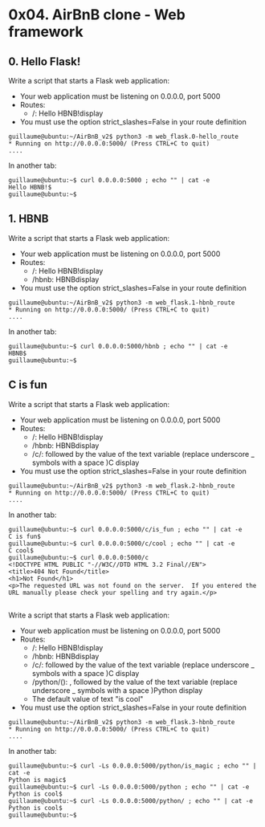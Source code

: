 # 0x04. AirBnB clone - Web framework
## 0. Hello Flask!

Write a script that starts a Flask web application:

   - Your web application must be listening on 0.0.0.0, port 5000
   - Routes:
       - /: Hello HBNB!display
   - You must use the option strict_slashes=False in your route definition

```
guillaume@ubuntu:~/AirBnB_v2$ python3 -m web_flask.0-hello_route
* Running on http://0.0.0.0:5000/ (Press CTRL+C to quit)
....
```

In another tab:
```
guillaume@ubuntu:~$ curl 0.0.0.0:5000 ; echo "" | cat -e
Hello HBNB!$
guillaume@ubuntu:~$
```

## 1. HBNB


Write a script that starts a Flask web application:

   - Your web application must be listening on 0.0.0.0, port 5000
   - Routes:
       - /: Hello HBNB!display
       - /hbnb: HBNBdisplay
   - You must use the option strict_slashes=False in your route definition

```
guillaume@ubuntu:~/AirBnB_v2$ python3 -m web_flask.1-hbnb_route
* Running on http://0.0.0.0:5000/ (Press CTRL+C to quit)
....
```
In another tab:

```
guillaume@ubuntu:~$ curl 0.0.0.0:5000/hbnb ; echo "" | cat -e
HBNB$
guillaume@ubuntu:~$ 
```

## C is fun

Write a script that starts a Flask web application:

   - Your web application must be listening on 0.0.0.0, port 5000
   - Routes:
       - /: Hello HBNB!display
       - /hbnb: HBNBdisplay
       - /c/<text>:  followed by the value of the text variable (replace underscore _ symbols with a space )C display
   - You must use the option strict_slashes=False in your route definition

```
guillaume@ubuntu:~/AirBnB_v2$ python3 -m web_flask.2-hbnb_route
* Running on http://0.0.0.0:5000/ (Press CTRL+C to quit)
....
```
In another tab:

```
guillaume@ubuntu:~$ curl 0.0.0.0:5000/c/is_fun ; echo "" | cat -e
C is fun$
guillaume@ubuntu:~$ curl 0.0.0.0:5000/c/cool ; echo "" | cat -e
C cool$
guillaume@ubuntu:~$ curl 0.0.0.0:5000/c
<!DOCTYPE HTML PUBLIC "-//W3C//DTD HTML 3.2 Final//EN">
<title>404 Not Found</title>
<h1>Not Found</h1>
<p>The requested URL was not found on the server.  If you entered the URL manually please check your spelling and try again.</p> 
```
## 

Write a script that starts a Flask web application:

   - Your web application must be listening on 0.0.0.0, port 5000
   - Routes:
       - /: Hello HBNB!display
       - /hbnb: HBNBdisplay
       - /c/<text>:  followed by the value of the text variable (replace underscore _ symbols with a space )C display
       - /python/(<text>): , followed by the value of the text variable (replace underscore _ symbols with a space )Python display
       - The default value of text "is cool" 
   - You must use the option strict_slashes=False in your route definition

```
guillaume@ubuntu:~/AirBnB_v2$ python3 -m web_flask.3-hbnb_route
* Running on http://0.0.0.0:5000/ (Press CTRL+C to quit)
....
```
In another tab:

```
guillaume@ubuntu:~$ curl -Ls 0.0.0.0:5000/python/is_magic ; echo "" | cat -e
Python is magic$
guillaume@ubuntu:~$ curl -Ls 0.0.0.0:5000/python ; echo "" | cat -e
Python is cool$
guillaume@ubuntu:~$ curl -Ls 0.0.0.0:5000/python/ ; echo "" | cat -e
Python is cool$
guillaume@ubuntu:~$ 
```